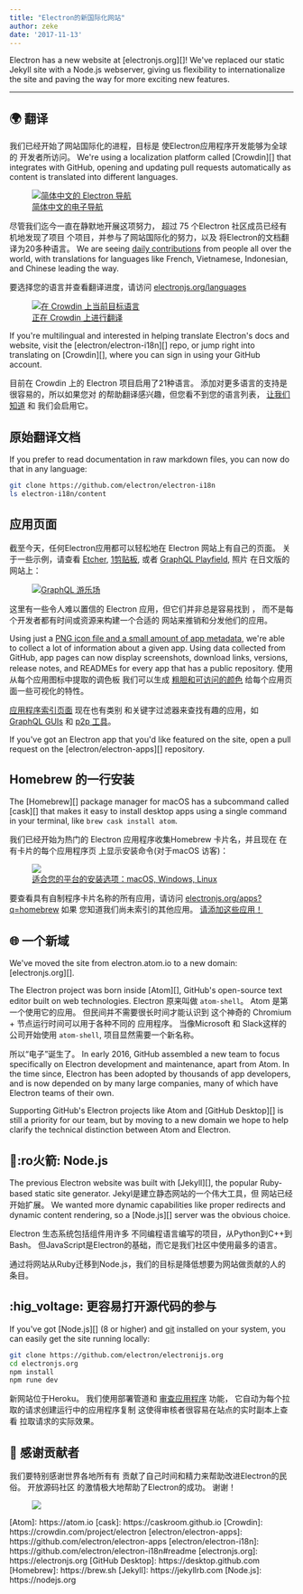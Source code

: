 ```yaml
---
title: "Electron的新国际化网站"
author: zeke
date: '2017-11-13'
---
```


Electron has a new website at [electronjs.org][]! We've replaced our static Jekyll site with a Node.js webserver, giving us flexibility to internationalize the site and paving the way for more exciting new features.

---

## 🌍 翻译

我们已经开始了网站国际化的进程，目标是 使Electron应用程序开发能够为全球的 开发者所访问。 We're using a localization platform called [Crowdin][] that integrates with GitHub, opening and updating pull requests automatically as content is translated into different languages.

<figure>
  <a href="https://electronjs.org/languages">
    <img src="https://user-images.githubusercontent.com/2289/32803530-a35ff774-c938-11e7-9b98-5c0cfb679d84.png" alt="简体中文的 Electron 导航">
    <figcaption>简体中文的电子导航</figcaption>
  </a>
</figure>

尽管我们迄今一直在静默地开展这项努力， 超过 75 个Electron 社区成员已经有机地发现了项目 个项目，并参与了网站国际化的努力，以及 将Electron的文档翻译为20多种语言。 We are seeing [daily contributions](https://github.com/electron/electron-i18n/pulls?utf8=%E2%9C%93&q=is%3Apr%20author%3Aglotbot%20) from people all over the world, with translations for languages like French, Vietnamese, Indonesian, and Chinese leading the way.

要选择您的语言并查看翻译进度，请访问 [electronjs.org/languages](https://electronjs.org/languages)

<figure>
  <a href="https://electronjs.org/languages">
    <img class="screenshot" src="https://user-images.githubusercontent.com/2289/32754734-e8e43c04-c886-11e7-9f34-f2da2bb4357b.png" alt="在 Crowdin 上当前目标语言">
    <figcaption>正在 Crowdin 上进行翻译</figcaption>
  </a>
</figure>

If you're multilingual and interested in helping translate Electron's docs and website, visit the [electron/electron-i18n][] repo, or jump right into translating on [Crowdin][], where you can sign in using your GitHub account.

目前在 Crowdin 上的 Electron 项目启用了21种语言。 添加对更多语言的支持是很容易的，所以如果您对 的帮助翻译感兴趣，但您看不到您的语言列表， [让我们知道](https://github.com/electron/electronjs.org/issues/new) 和 我们会启用它。

## 原始翻译文档

If you prefer to read documentation in raw markdown files, you can now do that in any language:

```sh
git clone https://github.com/electron/electron-i18n
ls electron-i18n/content
```

## 应用页面

截至今天，任何Electron应用都可以轻松地在 Electron 网站上有自己的页面。 关于一些示例，请查看 [Etcher](https://electronjs.org/apps/etcher), [1剪贴板](https://electronjs.org/apps/1clipboard), 或者 [GraphQL Playfield](https://electronjs.org/apps/graphql-playground), 照片 在日文版的网站上：

<figure>
  <a href="https://electronjs.org/apps/graphql-playground">
    <img class="screenshot" src="https://user-images.githubusercontent.com/2289/32871096-f5043292-ca33-11e7-8d03-a6a157aa183d.png" alt="GraphQL 游乐场">
  </a>
</figure>

这里有一些令人难以置信的 Electron 应用，但它们并非总是容易找到 ， 而不是每个开发者都有时间或资源来构建一个合适的 网站来推销和分发他们的应用。

Using just a [PNG icon file and a small amount of app metadata](https://github.com/electron/electron-apps/blob/master/contributing.md), we're able to collect a lot of information about a given app. Using data collected from GitHub, app pages can now display screenshots, download links, versions, release notes, and READMEs for every app that has a public repository. 使用从每个应用图标中提取的调色板 我们可以生成 [粗胆和可访问的颜色](https://github.com/zeke/pick-a-good-color) 给每个应用页面一些可视化的特性。

[应用程序索引页面](https://electronjs.org/apps) 现在也有类别 和关键字过滤器来查找有趣的应用，如 [GraphQL GUIs](https://electronjs.org/apps?q=graphql) 和 [p2p 工具](https://electronjs.org/apps?q=graphql)。

If you've got an Electron app that you'd like featured on the site, open a pull request on the [electron/electron-apps][] repository.

## Homebrew 的一行安装

The [Homebrew][] package manager for macOS has a subcommand called [cask][] that makes it easy to install desktop apps using a single command in your terminal, like `brew cask install atom`.

我们已经开始为热门的 Electron 应用程序收集Homebrew 卡片名，并且现在 在有卡片的每个应用程序页 上显示安装命令(对于macOS 访客)：

<figure>
  <a href="https://electronjs.org/apps/dat">
   <img class="screenshot" src="https://user-images.githubusercontent.com/2289/32871246-c5ef6f2a-ca34-11e7-8eb4-3a5b93b91007.png">
   <figcaption>适合您的平台的安装选项：macOS, Windows, Linux</figcaption>
  </a>
</figure>

要查看具有自制程序卡片名称的所有应用，请访问 [electronjs.org/apps?q=homebrew](https://electronjs.org/apps?q=homebrew) 如果 您知道我们尚未索引的其他应用。 [请添加这些应用！](https://github.com/electron/electron-apps/blob/master/contributing.md)

## 🌐 一个新域

We've moved the site from electron.atom.io to a new domain: [electronjs.org][].

The Electron project was born inside [Atom][], GitHub's open-source text editor built on web technologies. Electron 原来叫做 `atom-shell`。 Atom 是第一个使用它的应用。 但民间并不需要很长时间才能认识到 这个神奇的 Chromium + 节点运行时间可以用于各种不同的 应用程序。 当像Microsoft 和 Slack这样的公司开始使用 `atom-shell`, 项目显然需要一个新名称。

所以“电子”诞生了。 In early 2016, GitHub assembled a new team to focus specifically on Electron development and maintenance, apart from Atom. In the time since, Electron has been adopted by thousands of app developers, and is now depended on by many large companies, many of which have Electron teams of their own.

Supporting GitHub's Electron projects like Atom and [GitHub Desktop][] is still a priority for our team, but by moving to a new domain we hope to help clarify the technical distinction between Atom and Electron.

## 🐢:ro火箭: Node.js

The previous Electron website was built with [Jekyll][], the popular Ruby-based static site generator. Jekyl是建立静态网站的一个伟大工具，但 网站已经开始扩展。 We wanted more dynamic capabilities like proper redirects and dynamic content rendering, so a [Node.js][] server was the obvious choice.

Electron 生态系统包括组件用许多 不同编程语言编写的项目，从Python到C++到Bash。 但JavaScript是Electron的基础，而它是我们社区中使用最多的语言。

通过将网站从Ruby迁移到Node.js，我们的目标是降低想要为网站做贡献的人的 条目。

## :hig_voltage: 更容易打开源代码的参与

If you've got [Node.js][] (8 or higher) and [git](https://git-scm.org) installed on your system, you can easily get the site running locally:

```sh
git clone https://github.com/electron/electronijs.org
cd electronjs.org
npm install
npm rune dev
```

新网站位于Heroku。 我们使用部署管道和 [审查应用程序](https://devcenter.heroku.com/articles/github-integration-review-apps) 功能， 它自动为每个拉取的请求创建运行中的应用程序复制 这使得审核者很容易在站点的实时副本上查看 拉取请求的实际效果。

## 🙏 感谢贡献者

我们要特别感谢世界各地所有有 贡献了自己时间和精力来帮助改进Electron的民俗。 开放源码社区 的激情极大地帮助了Electron的成功。 谢谢！

<figure>
  <img src="https://user-images.githubusercontent.com/2289/32871386-92eaa4ea-ca35-11e7-9511-a746c7fbf2c4.png">
</figure>
[Atom]: https://atom.io
[cask]: https://caskroom.github.io
[Crowdin]: https://crowdin.com/project/electron
[electron/electron-apps]: https://github.com/electron/electron-apps
[electron/electron-i18n]: https://github.com/electron/electron-i18n#readme
[electronjs.org]: https://electronjs.org
[GitHub Desktop]: https://desktop.github.com
[Homebrew]: https://brew.sh
[Jekyll]: https://jekyllrb.com
[Node.js]: https://nodejs.org